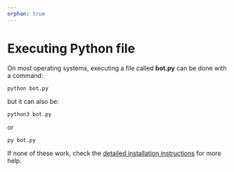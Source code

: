 ```yaml
---
orphan: true
---
```


# Executing Python file

On most operating systems, executing a file called **bot.py** can be done with a command:

```
python bot.py
```

but it can also be:

```
python3 bot.py
```

or

```
py bot.py
```

If none of these work, check the [detailed installation instructions](install.md) for more help.